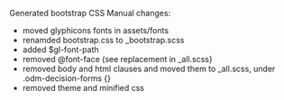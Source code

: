 Generated bootstrap CSS
Manual changes:
  - moved glyphicons fonts in assets/fonts
  - renamded bootstrap.css to _bootstrap.scss
  - added $gl-font-path
  - removed @font-face (see replacement in _all.scss}
  - removed body and html clauses and moved them to _all.scss, under .odm-decision-forms {}
  - removed theme and minified css
